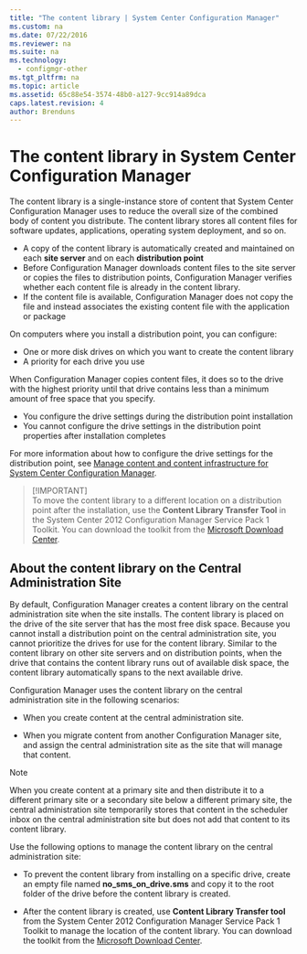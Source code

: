 ```yaml
---
title: "The content library | System Center Configuration Manager"
ms.custom: na
ms.date: 07/22/2016
ms.reviewer: na
ms.suite: na
ms.technology:
  - configmgr-other
ms.tgt_pltfrm: na
ms.topic: article
ms.assetid: 65c88e54-3574-48b0-a127-9cc914a89dca
caps.latest.revision: 4
author: Brenduns
---
```

# The content library in System Center Configuration Manager
The content library is a single-instance store of content that System Center Configuration Manager uses to reduce the overall size of the combined body of content you distribute. The content library stores all content files for software updates, applications, operating system deployment, and so on.

 - A copy of the content library is automatically created and maintained on each **site server** and on each **distribution point**
 - Before Configuration Manager downloads content files to the site server or copies the files to distribution points, Configuration Manager verifies whether each content file is already in the content library.
 - If the content file is available, Configuration Manager does not copy the file and instead associates the existing content file with the application or package

On computers where you install a distribution point, you can configure:
- One or more disk drives on which you want to create the content library
- A priority for each drive you use

When Configuration Manager copies content files, it does so to the drive with the highest priority until that drive contains less than a minimum amount of free space that you specify.
- You configure the drive settings during the distribution point installation
- You cannot configure the drive settings in the distribution point properties after installation completes


For more information about how to configure the drive settings for the distribution point, see [Manage content and content infrastructure for System Center Configuration Manager](../../../core/servers/deploy/configure/manage-content-and-content-infrastructure.md).  


>  [!IMPORTANT]  
>  To move the content library to a different location on a distribution point after the installation, use the **Content Library Transfer Tool** in the System Center 2012 Configuration Manager Service Pack 1 Toolkit. You can download the toolkit from the [Microsoft Download Center](http://go.microsoft.com/fwlink/?LinkId=279566).  

## About the content library on the Central Administration Site  
 By default, Configuration Manager creates a content library on the central administration site when the site installs. The content library is placed on the drive of the site server that has the most free disk space. Because you cannot install a distribution point on the central administration site, you cannot prioritize the drives for use for the content library. Similar to the content library on other site servers and on distribution points, when the drive that contains the content library runs out of available disk space, the content library automatically spans to the next available drive.  

 Configuration Manager uses the content library on the central administration site in the following scenarios:  

-   When you create content at the central administration site.  

-   When you migrate content from another Configuration Manager site, and assign the central administration site as the site that will manage that content.  

> [!NOTE]  
>  When you create content at a primary site and then distribute it to a different primary site or a secondary site below a different primary site, the central administration site temporarily stores that content in the scheduler inbox on the central administration site but does not add that content to its content library.  

 Use the following options to manage the content library on the central administration site:  

-   To prevent the content library from installing on a specific drive, create an empty file named **no_sms_on_drive.sms** and copy it to the root folder of the drive before the content library is created.  

-   After the content library is created, use **Content Library Transfer tool** from the System Center 2012 Configuration Manager Service Pack 1 Toolkit to manage the location of the content library. You can download the toolkit from the [Microsoft Download Center](http://go.microsoft.com/fwlink/?LinkId=279566).  
